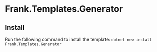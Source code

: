 # Frank.Templates.Generator

## Install

Run the following command to install the template: `dotnet new install Frank.Templates.Generator`